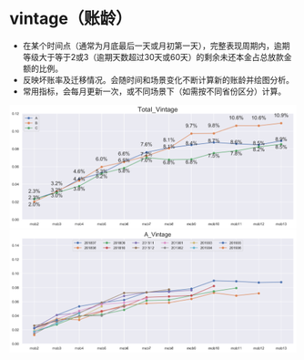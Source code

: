 # vintage（账龄）
- 在某个时间点（通常为月底最后一天或月初第一天），完整表现周期内，逾期等级大于等于2或3（逾期天数超过30天或60天）的剩余未还本金占总放款金额的比例。
- 反映坏账率及迁移情况。会随时间和场景变化不断计算新的账龄并绘图分析。
- 常用指标，会每月更新一次，或不同场景下（如需按不同省份区分）计算。

![Total_Vintage](img/Total_Vintage.png)
![A_Vintage](img/A_Vintage.png)